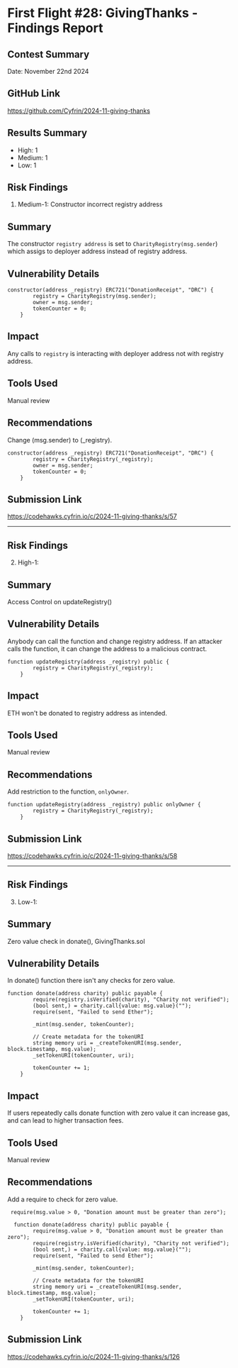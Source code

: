 # First Flight #28: GivingThanks - Findings Report

## Contest Summary
Date: November 22nd 2024

## GitHub Link
https://github.com/Cyfrin/2024-11-giving-thanks

## Results Summary
- High: 1
- Medium: 1
- Low: 1

## Risk Findings
1. Medium-1: Constructor incorrect registry address

## Summary
The constructor `registry address` is set to `CharityRegistry(msg.sender`) which assigs to deployer address instead of registry address.

## Vulnerability Details
```
constructor(address _registry) ERC721("DonationReceipt", "DRC") {
        registry = CharityRegistry(msg.sender);
        owner = msg.sender;
        tokenCounter = 0;
    }
```
## Impact
Any calls to `registry` is interacting with deployer address not with registry address.

 ## Tools Used
 Manual review

 ## Recommendations
 Change (msg.sender) to (_registry).
```
constructor(address _registry) ERC721("DonationReceipt", "DRC") {
        registry = CharityRegistry(_registry);
        owner = msg.sender;
        tokenCounter = 0;
    }
```
## Submission Link
https://codehawks.cyfrin.io/c/2024-11-giving-thanks/s/57


---

## Risk Findings
2. High-1:

## Summary
Access Control on updateRegistry()

## Vulnerability Details
Anybody can call the function and change registry address.
If an attacker calls the function, it can change the address to a malicious contract.

```
function updateRegistry(address _registry) public {
        registry = CharityRegistry(_registry);
    }
```
## Impact
ETH won't be donated to registry address as intended.

 ## Tools Used
 Manual review

 ## Recommendations
 Add restriction to the function, `onlyOwner`.

```
function updateRegistry(address _registry) public onlyOwner {
        registry = CharityRegistry(_registry);
    }
```
## Submission Link
https://codehawks.cyfrin.io/c/2024-11-giving-thanks/s/58


---

## Risk Findings
3. Low-1:

## Summary
Zero value check in donate(), GivingThanks.sol

## Vulnerability Details
In donate() function there isn't any checks for zero value.

```
function donate(address charity) public payable {
        require(registry.isVerified(charity), "Charity not verified");
        (bool sent,) = charity.call{value: msg.value}("");
        require(sent, "Failed to send Ether");

        _mint(msg.sender, tokenCounter);

        // Create metadata for the tokenURI
        string memory uri = _createTokenURI(msg.sender, block.timestamp, msg.value);
        _setTokenURI(tokenCounter, uri);

        tokenCounter += 1;
    }
```
## Impact
If users repeatedly calls donate function with zero value it can increase gas, and can lead to higher transaction fees.

 ## Tools Used
 Manual review

 ## Recommendations
 Add a require to check for zero value.
```
 require(msg.value > 0, "Donation amount must be greater than zero");

  function donate(address charity) public payable {
        require(msg.value > 0, "Donation amount must be greater than zero");
        require(registry.isVerified(charity), "Charity not verified");
        (bool sent,) = charity.call{value: msg.value}("");
        require(sent, "Failed to send Ether");

        _mint(msg.sender, tokenCounter);

        // Create metadata for the tokenURI
        string memory uri = _createTokenURI(msg.sender, block.timestamp, msg.value);
        _setTokenURI(tokenCounter, uri);

        tokenCounter += 1;
    }

```
## Submission Link
https://codehawks.cyfrin.io/c/2024-11-giving-thanks/s/126
